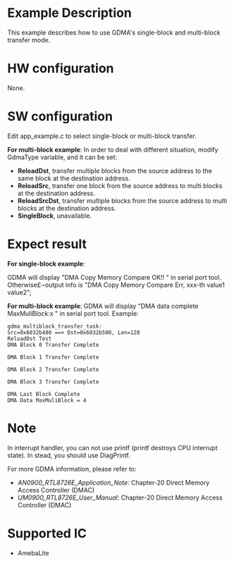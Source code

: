# Example Description

This example describes how to use GDMA's single-block and multi-block transfer mode.

# HW configuration

None.

# SW configuration

Edit app_example.c to select single-block or multi-block transfer. 

**For multi-block example**:
In order to deal with different situation, modify GdmaType variable, and it can be set:
   - **ReloadDst**, transfer multiple blocks from the source address to the same block at the destination address.
   - **ReloadSrc**, transfer one block from the source address to multi blocks at the destination address.
   - **ReloadSrcDst**,  transfer multiple blocks from the source address to multi blocks at the destination address.
   - **SingleBlock**, unavailable.

# Expect result

**For single-block example**:

GDMA will display "DMA Copy Memory Compare OK!! " in serial port tool. Otherwise£¬output info
is "DMA Copy Memory Compare Err, xxx-th value1 value2";

**For multi-block example**:
GDMA will display "DMA data complete MaxMuliBlock:x " in serial port tool. Example:

```
gdma_multiblock_transfer_task: 
Src=0x6032b480 ==> Dst=0x6032b500, Len=128
ReloadDst Test
DMA Block 0 Transfer Complete

DMA Block 1 Transfer Complete

DMA Block 2 Transfer Complete

DMA Block 3 Transfer Complete

DMA Last Block Complete
DMA Data MaxMuliBlock = 4 
```

# Note

In interrupt handler, you can not use printf (printf destroys CPU interrupt state). In stead, you should use DiagPrintf.

For more GDMA information, please refer to:  
- *AN0900_RTL8726E_Application_Note*: Chapter-20 Direct Memory Access Controller (DMAC)  
- *UM0900_RTL8726E_User_Manual*: Chapter-20 Direct Memory Access Controller (DMAC)

# Supported IC

- AmebaLite








